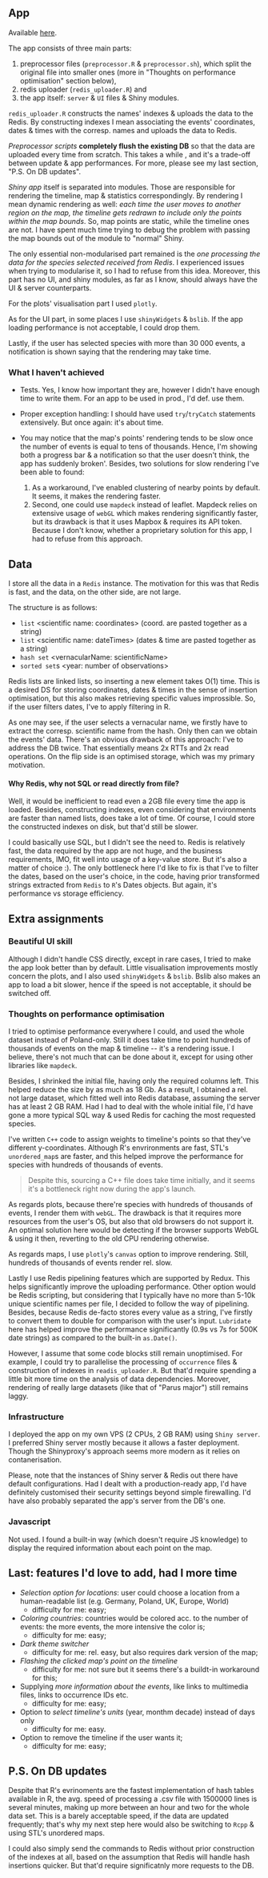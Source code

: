 ## App

Available [here](http://194.87.186.139:3838/sample-apps/eventObserver/).

The app consists of three main parts:
1. preprocessor files (`preprocessor.R` & `preprocessor.sh`), which split the original file into smaller ones (more in "Thoughts on performance optimisation" section below),
2. redis uploader (`redis_uploader.R`) and 
3. the app itself: `server` & `UI` files & Shiny modules. 

`redis_uploader.R` constructs the names' indexes & uploads the data to the Redis. By constructing indexes I mean associating the events' coordinates, dates & times with the corresp. names and uploads the data to Redis.  

*Preprocessor scripts* **completely flush the existing DB** so that the data are uploaded every time from scratch. This takes a while , and it's a trade-off between update & app performances. For more, please see my last section, "P.S. On DB updates".

*Shiny app* itself is separated into modules. Those are responsible for rendering the timeline, map & statistics correspondingly. By rendering I mean dynamic rendering as well: *each time the user moves to another region on the map, the timeline gets redrawn to include only the points within the map bounds*. So, map points are static, while the timeline ones are not. 
I have spent much time trying to debug the problem with passing the map bounds out of the module to "normal" Shiny. 

The only essential non-modularised part remained is the *one processing the data for the species selected received from Redis*. I experienced issues when trying to modularise it, so I had to refuse from this idea. Moreover, this part has no UI, and shiny modules, as far as I know, should always have the UI & server counterparts. 

For the plots' visualisation part I used `plotly`.

As for the UI part, in some places I use `shinyWidgets` & `bslib`. If the app loading performance is not acceptable, I could drop them. 

Lastly, if the user has selected species with more than 30 000 events, a notification is shown saying that the rendering may take time.

### What I haven't achieved
- Tests. Yes, I know how important they are, however I didn't have enough time to write them. For an app to be used in prod., I'd def. use them. 

- Proper exception handling: I should have used `try`/`tryCatch` statements extensively. But once again: it's about time. 

- You may notice that the map's points' rendering tends to be slow once the number of events is equal to tens of thousands. Hence, I'm showing both a progress bar & a notification so that the user doesn't think, the app has suddenly broken'. Besides, two solutions for slow rendering I've been able to found: 
	1. As a workaround, I've enabled clustering of nearby points by default. It seems, it makes the rendering faster.
	2. Second, one could use `mapdeck` instead of leaflet. Mapdeck relies on extensive usage of `webGL` which makes rendering significantly faster, but its drawback is that it uses Mapbox & requires its API token. Because I don't know, whether a proprietary solution for this app, I had to refuse from this approach.  

## Data
I store all the data in a `Redis` instance. The motivation for this was that Redis is fast, and the data, on the other side, are not large.  

The structure is as follows:
- `list` \<scientific name: coordinates\> (coord. are pasted together as a string)
- `list` \<scientific name: dateTimes\> (dates & time are pasted together as a string)
- `hash set` \<vernacularName: scientificName\>
- `sorted set`s \<year: number of observations\>

Redis lists are linked lists, so inserting a new element takes O(1) time. This is a desired DS for storing coordinates, dates & times in the sense of insertion optimisation, but this also makes retrieving specific values improssible. So, if the user filters dates, I've to apply filtering in R.

As one may see, if the user selects a vernacular name, we firstly have to extract the corresp. scientific name from the hash. Only then can we obtain the events' data. There's an obvious drawback of this approach: I've to address the DB twice. That essentially means 2x RTTs and 2x read operations. On the flip side is an optimised storage, which was my primary motivation. 

#### Why Redis, why not SQL or read directly from file?
Well, it would be inefficient to read even a 2GB file every time the app is loaded. Besides, constructing indexes, even considering that environments are faster than named lists, does take a lot of time. Of course, I could store the constructed indexes on disk, but that'd still be slower. 

I could basically use SQL, but I didn't see the need to. Redis is relatively fast, the data required by the app are not huge, and the business requirements, IMO, fit well into usage of a key-value store. But it's also a matter of choice :).
The only bottleneck here I'd like to fix is that I've to filter the dates, based on the user's choice, in the code, having prior transformed strings extracted from `Redis` to `R`'s Dates objects. But again, it's performance vs storage efficiency. 

## Extra assignments

### Beautiful UI skill
Although I didn't handle CSS directly, except in rare cases, I tried to make the app look better than by default. Little visualisation improvements mostly concern the plots, and I also used `shinyWidgets` & `bslib`. Bslib also makes an app to load a bit slower, hence if the speed is not acceptable, it should be switched off.

### Thoughts on performance optimisation
I tried to optimise performance everywhere I could, and used the whole dataset instead of Poland-only. Still it does take time to point hundreds of thousands of events on the map & timeline -- it's a rendering issue. I believe, there's not much that can be done about it, except for using other libraries like `mapdeck`.

Besides, I shrinked the initial file, having only the required columns left. This helped reduce the size by as much as 18 Gb. As a result, I obtained a rel. not large dataset, which fitted well into Redis database, assuming the server has at least 2 GB RAM. Had I had to deal with the whole initial file, I'd have gone a more typical SQL way & used Redis for caching the most requested species.

I've written `C++` code to assign weights to timeline's points so that they've different y-coordinates. Although R's envrironments are fast, STL's `unordered_map`s are faster, and this helped improve the performance for species with hundreds of thousands of events. 
> Despite this, sourcing a C++ file does take time initially, and it seems it's a bottleneck right 
> now during the app's launch.

As regards plots, because there're species with hundreds of thousands of events, I render them with `webGL`. The drawback is that it requires more resources from the user's OS, but also that old browsers do not support it. An optimal solution here would be detecting if the browser supports WebGL & using it then, reverting to the old CPU rendering otherwise.

As regards maps, I use `plotly`'s `canvas` option to improve rendering. Still, hundreds of thousands of events render rel. slow.

Lastly I use Redis pipelining features which are supported by Redux. This helps significantly improve the uploading performance. Other option would be Redis scripting, but considering that I typically have no more than 5-10k unique scientific names per file, I decided to follow the way of pipelining. 
Besides, because Redis de-facto stores every value as a string, I've firstly to convert them to double for comparison with the user's input. `Lubridate` here has helped improve the performance significantly (0.9s vs 7s for 500K date strings) as compared to the built-in `as.Date()`. 

However, I assume that some code blocks still remain unoptimised. For example, I could try to parallelise the processing of `occurrence` files & construction of indexes in `readis_uploader.R`. But that'd require spending a little bit more time on the analysis of data dependencies. Moreover, rendering of really large datasets (like that of "Parus major") still remains laggy. 


### Infrastructure 
I deployed the app on my own VPS (2 CPUs, 2 GB RAM) using `Shiny server`. I preferred Shiny server mostly because it allows a faster deployment. Though the Shinyproxy's approach seems more modern as it relies on contanerisation.

Please, note that the instances of Shiny server & Redis out there have default configurations. Had I dealt with a production-ready app, I'd have definitely customised their security settings beyond simple firewalling. I'd have also probably separated the app's server from the DB's one. 

### Javascript
Not used. I found a built-in way (which doesn't require JS knowledge) to display the required information about each point on the map.

## Last: features I'd love to add, had I more time
- *Selection option for locations*: user could choose a location from a human-readable list (e.g. Germany, Poland, UK, Europe, World)
	- difficulty for me: easy;
- *Coloring countries*: countries would be colored acc. to the number of events: the more events, the more intensive the color is;
	- difficulty for me: easy;
- *Dark theme switcher*
	- difficulty for me: rel. easy, but also requires dark version of the map;
- *Flashing the clicked map's point on the timeline* 
	- difficulty for me: not sure but it seems there's a buildt-in workaround for this;
- Supplying *more information about the events*, like links to multimedia files, links to occurrence IDs etc.
	- difficulty for me: easy;
- Option to *select timeline's units* (year, monthm decade) instead of days only
	- difficulty for me: easy.
- Option to remove the timeline if the user wants it;
	- difficulty for me: easy;
	
## P.S. On DB updates

Despite that R's evrinoments are the fastest implementation of hash tables available in R, the avg. speed of processing a .csv file with 1500000 lines is several minutes, making up more between an hour and two for the whole data set. This is a barely acceptable speed, if the data are updated frequently; that's why my next step here would also be switching to `Rcpp` & using STL's unordered maps.

I could also simply send the commands to Redis without prior construction of the indexes at all, based on the assumption that Redis will handle hash insertions quicker. But that'd require significatnly more requests to the DB.
